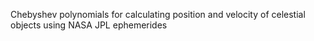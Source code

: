Chebyshev polynomials for calculating position and velocity of celestial objects
using NASA JPL ephemerides
